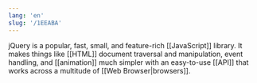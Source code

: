 ```yaml
---
lang: 'en'
slug: '/1EEABA'
---
```


jQuery is a popular, fast, small, and feature-rich [[JavaScript]] library. It makes things like [[HTML]] document traversal and manipulation, event handling, and [[animation]] much simpler with an easy-to-use [[API]] that works across a multitude of [[Web Browser|browsers]].
